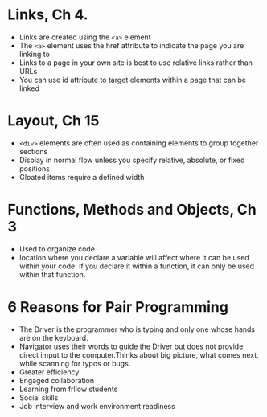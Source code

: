 # Links, Ch 4.
-  Links are created using the `<a>` element
- The `<a>` element uses the href attribute to indicate the page you are linking to
- Links to a page in your own site is best to use relative links rather than URLs
- You can use id attribute to target elements within a page that can be linked

# Layout, Ch 15
- `<div>` elements are often used as containing elements to group together sections
- Display in normal flow unless you specify relative, absolute, or fixed positions
- Gloated items require a defined width

# Functions, Methods and Objects, Ch 3
- Used to organize code 
- location where you declare a variable will affect where it can be used within your code. If you declare it within a function, it can only be used within that function.

# 6 Reasons for Pair Programming
- The Driver is the programmer who is typing and only one whose hands are on the keyboard.
- Navigator uses their words to guide the Driver but does not provide direct imput to the computer.Thinks about big picture, what comes next, while scanning for typos or bugs.
- Greater efficiency
- Engaged collaboration
- Learning from frllow students
- Social skills
- Job interview and work environment readiness